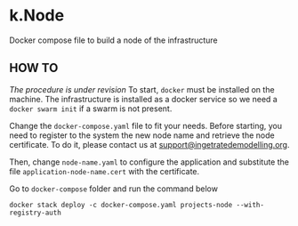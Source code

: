# k.Node

Docker compose file to build a node of the infrastructure

## HOW TO

*The procedure is under revision*
To start, `docker` must be installed on the machine.
The infrastructure is installed as a docker service so we need a `docker swarm init` if a swarm is not present.

Change the `docker-compose.yaml` file to fit your needs.
Before starting, you need to register to the system the new node name and retrieve the node certificate.
To do it, please contact us at [support@ingetratedemodelling.org](mailto:support@ingetratedemodelling.org).

Then, change `node-name.yaml` to configure the application and substitute the file `application-node-name.cert` with the certificate.

Go to `docker-compose` folder and run the command below
```
docker stack deploy -c docker-compose.yaml projects-node --with-registry-auth
```
